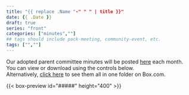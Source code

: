 ```yaml
---
title: "{{ replace .Name "-" " " | title }}"
date: {{ .Date }}
draft: true
series: "front"
categories: ["minutes",""]
## tags should include pack-meeting, community-event, etc.
tags: ["",""]
---
```


Our adopted parent committee minutes will be posted [here](minutes) each month.  
You can view or download using the controls below.  
Alternatively, [click here](https://pdbartsch.box.com/s/u7tqbo32op8jpktnsfbbb3mqdml7f960) to see them all in one folder on Box.com.

{{< box-preview id="#####" height="400" >}}
